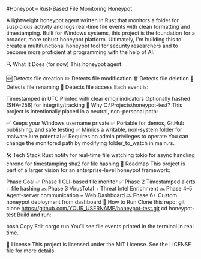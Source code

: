 #Honeypot – Rust-Based File Monitoring Honeypot

A lightweight honeypot agent written in Rust that monitors a folder for suspicious activity and logs real-time file events with clean formatting and timestamping. Built for Windows systems, this project is the foundation for a broader, more robust honeypot platform. 
Ultimately, I'm building this to create a multifunctional honeypot tool for security researchers and to become more proficient at programming with the help of AI.

🔍 What It Does (for now)
This honeypot agent:

🆕 Detects file creation
✏️ Detects file modification
🗑️ Detects file deletion
🔄 Detects file renaming
👀 Detects file access
Each event is:

Timestamped in UTC
Printed with clear emoji indicators
Optionally hashed (SHA-256) for integrity/tracking
📁 Why C:\Projects\honeypot-test?
This project is intentionally placed in a neutral, non-personal path:

✅ Keeps your Windows username private
✅ Portable for demos, GitHub publishing, and safe testing
✅ Mimics a writable, non-system folder for malware lure potential
✅ Requires no admin privileges to operate
You can change the monitored path by modifying folder_to_watch in main.rs.

🛠️ Tech Stack
Rust
notify for real-time file watching
tokio for async handling
chrono for timestamping
sha2 for file hashing
🚀 Roadmap
This project is part of a larger vision for an enterprise-level honeypot framework:

Phase	Goal
✅ Phase 1	CLI-based file monitor
✅ Phase 2	Timestamped alerts + file hashing
🔜 Phase 3	VirusTotal + Threat Intel Enrichment
🔜 Phase 4–5	Agent-server communication + Web Dashboard
🔜 Phase 6+	Custom honeypot deployment from dashboard
🧪 How to Run
Clone this repo:
git clone https://github.com/YOUR_USERNAME/honeypot-test.git
cd honeypot-test
Build and run:

bash Copy Edit cargo run You’ll see file events printed in the terminal in real time.

📄 License This project is licensed under the MIT License. See the LICENSE file for more details.
